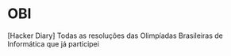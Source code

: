 # OBI
[Hacker Diary] Todas as resoluções das Olimpíadas Brasileiras de Informática que já participei

